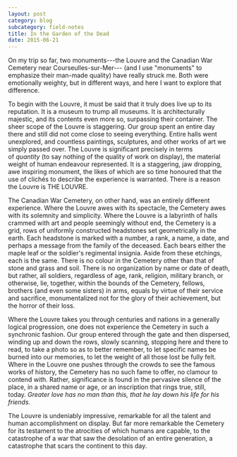 ```yaml
---
layout: post
category: blog
subcategory: field-notes
title: In the Garden of the Dead
date: 2015-06-21
---
```


On my trip so far, two monuments---the Louvre and the Canadian War Cemetery near Courseulles-sur-Mer--- (and I use "monuments" to emphasize their man-made quality) have really struck me. Both were emotionally weighty, but in different ways, and here I want to explore that difference.

To begin with the Louvre, it must be said that it truly does live up to its reputation. It is a museum to trump all museums. It is architecturally majestic, and its contents even more so, surpassing their container. The sheer scope of the Louvre is staggering. Our group spent an entire day there and still did not come close to seeing everything. Entire halls went unexplored, and countless paintings, sculptures, and other works of art we simply passed over. The Louvre is significant precisely in terms of *quantity* (to say nothing of the quality of work on display), the material weight of human endeavour represented. It is a staggering, jaw dropping, awe inspiring monument, the likes of which are so time honoured that the use of clichés to describe the experience is warranted. There is a reason the Louvre is THE LOUVRE.

The Canadian War Cemetery, on other hand, was an entirely different experience. Where the Louvre awes with its spectacle, the Cemetery awes with its solemnity and simplicity. Where the Louvre is a labyrinth of halls crammed with art and people seemingly without end, the Cemetery is a grid, rows of uniformly constructed headstones set geometrically in the earth. Each headstone is marked with a number, a rank, a name, a date, and perhaps a message from the family of the deceased. Each bears either the maple leaf or the soldier's regimental insignia. Aside from these etchings, each is the same. There is no colour in the Cemetery other than that of stone and grass and soil. There is no organization by name or date of death, but rather, all soldiers, regardless of age, rank, religion, military branch, or otherwise, lie, together, within the bounds of the Cemetery, fellows, brothers (and even some sisters) in arms, equals by virtue of their service and sacrifice, monumentalized not for the glory of their achievement, but the horror of their loss. 

Where the Louvre takes you through centuries and nations in a generally logical progression, one does not experience the Cemetery in such a synchronic fashion. Our group entered through the gate and then dispersed, winding up and down the rows, slowly scanning, stopping here and there to read, to take a photo so as to better remember, to let specific names be burned into our memories, to let the weight of all those lost be fully felt. Where in the Louvre one pushes through the crowds to see the famous works of history, the Cemetery has no such fame to offer, no clamour to contend with. Rather, significance is found in the pervasive silence of the place, in a shared name or age, or an inscription that rings true, still, today. *Greater love has no man than this, that he lay down his life for his friends.*

The Louvre is undeniably impressive, remarkable for all the talent and human accomplishment on display. But far more remarkable the Cemetery for its testament to the atrocities of which humans are capable, to the catastrophe of a war that saw the desolation of an entire generation, a catastrophe that scars the continent to this day.
